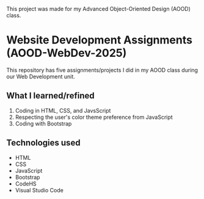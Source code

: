 This project was made for my Advanced Object-Oriented Design (AOOD) class. <br>
# Website Development Assignments (AOOD-WebDev-2025)
This repository has five assignments/projects I did in my AOOD class during our Web Development unit.

## What I learned/refined
1. Coding in HTML, CSS, and JavsScript
2. Respecting the user's color theme preference from JavaScript
3. Coding with Bootstrap

## Technologies used
- HTML
- CSS
- JavaScript
- Bootstrap
- CodeHS
- Visual Studio Code

